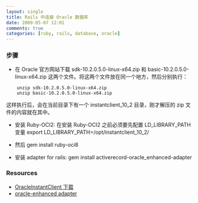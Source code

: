 ```yaml
---
layout: single
title: Rails 中连接 Oracle 数据库
date: 2009-05-07 12:01
comments: true
categories: [ruby, rails, database, oracle]
---
```


### 步骤
 
* 在 Oracle 官方网站下载 sdk-10.2.0.5.0-linux-x64.zip 和 basic-10.2.0.5.0-linux-x64.zip 这两个文件。将这两个文件放在同一个地方，然后分别执行：

```    
    unzip sdk-10.2.0.5.0-linux-x64.zip
    unzip basic-10.2.0.5.0-linux-x64.zip   
```
    
这样执行后，会在当前目录下有一个 instantclient_10_2 目录，刚才解压的 zip 文件的内容就在其中。 
 
* 安装 Ruby-OCI2:
在安装 Ruby-OCI2 之前必须要先配置 LD_LIBRARY_PATH 变量
        export LD_LIBRARY_PATH=/opt/instantclient_10_2/ 
* 然后
        gem install ruby-oci8     
    
* 安装 adapter for rails:
        gem install activerecord-oracle_enhanced-adapter   


### Resources
+ [OracleInstantClient 下载](http://www.oracle.com/technetwork/database/features/instant-client/index-097480.html)
+ [oracle-enhanced adapter](http://github.com/rsim/oracle-enhanced)